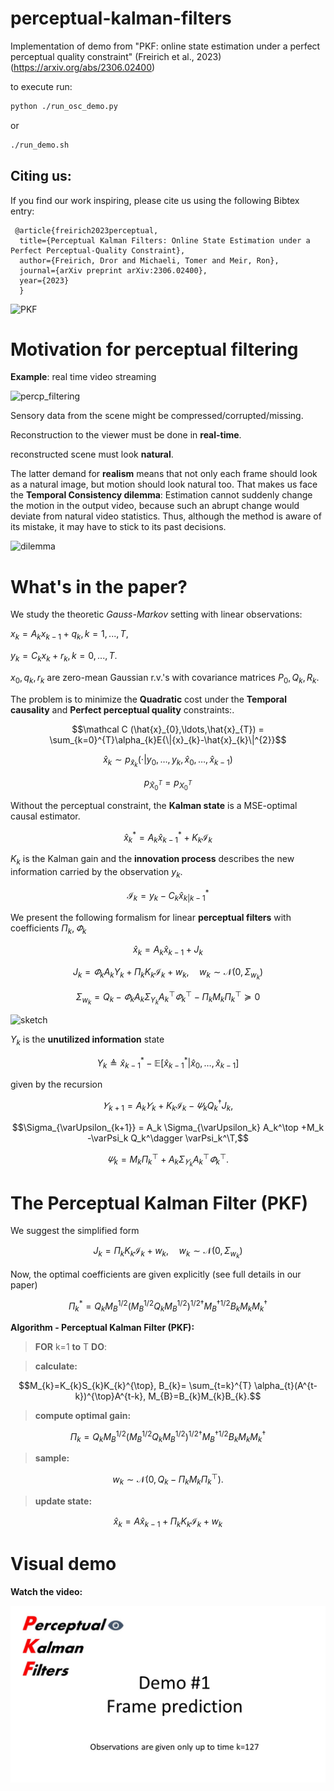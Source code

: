 # perceptual-kalman-filters
Implementation of demo from "PKF: online state estimation under a perfect perceptual quality constraint" (Freirich et al., 2023) (https://arxiv.org/abs/2306.02400)

to execute run: 
```bash
python ./run_osc_demo.py
```
or 
 ```bash
./run_demo.sh
```

## Citing us:
If you find our work inspiring, please cite us using the following Bibtex entry:

```
 @article{freirich2023perceptual,
  title={Perceptual Kalman Filters: Online State Estimation under a Perfect Perceptual-Quality Constraint},
  author={Freirich, Dror and Michaeli, Tomer and Meir, Ron},
  journal={arXiv preprint arXiv:2306.02400},
  year={2023}
  }
```
  
<img width="325" alt="PKF" src="https://github.com/ML-group-il/perceptual-kalman-filters/assets/147659286/ce0f3b78-2dfc-416e-8030-99c6b3146916">

# Motivation for perceptual filtering
**Example**: real time video streaming

![percp_filtering](https://github.com/ML-group-il/perceptual-kalman-filters/assets/147659286/b903bfd9-7c10-4165-810d-1ad24bd3c8d6)


Sensory data from the scene might be compressed/corrupted/missing.

Reconstruction to the viewer must be done in **real-time**.

reconstructed scene must look **natural**.

The latter demand for **realism** means that not only each frame should look as a natural image, but motion should look natural too.
That makes us face the **Temporal Consistency dilemma**: Estimation cannot suddenly change the motion in
the output video, because such an abrupt change
would deviate from natural video statistics. Thus,
although the method is aware of its mistake, it may
have to stick to its past decisions.

<img width="774" alt="dilemma" src="https://github.com/ML-group-il/perceptual-kalman-filters/assets/147659286/96e10427-06af-42df-b7e5-28cdadf5d9a6">


# What's in the paper?

 We study the theoretic _Gauss-Markov_ setting with linear observations:

$x_{k}=A_{k}x_{k-1}+q_{k}, k=1,...,T$, 

$y_{k}=C_{k}x_{k}+r_{k}, k=0,...,T$.

$x_0,q_k,r_k$ are zero-mean Gaussian r.v.'s with covariance matrices $P_0,Q_k,R_k$.


The problem is to minimize the **Quadratic** cost under the **Temporal causality** and **Perfect perceptual quality** constraints:.
```math
\mathcal C (\hat{x}_{0},\ldots,\hat{x}_{T}) = 
\sum_{k=0}^{T}\alpha_{k}E{\|{x}_{k}-\hat{x}_{k}\|^{2}}
```
```math
\hat{x}_{k}\sim p_{\hat{x}_{k}}(\cdot|y_{0},\ldots,y_{k},\hat{x}_{0},\ldots,\hat{x}_{k-1})
```
```math
p_{\hat{X}_{0}^{T}}=p_{X_{0}^{T}}
```

Without the perceptual constraint, the **Kalman state** is a MSE-optimal causal estimator.
 ```math
  \hat{x}^*_k = A_k \hat{x}^*_{k-1} + K_k \mathcal{I}_k
```
$K_k$ is the Kalman gain 
and the **innovation process** describes the new information carried by the observation $y_k$.

```math
\mathcal{I}_k=y_{k}-C_{k}\hat{x}^*_{k|k-1}
```

We present the following formalism for linear **perceptual filters** with coefficients $\Pi_{k},\varPhi_{k}$
```math
\hat{x}_{k}=A_{k}\hat{x}_{k-1}+J_k
```
```math
J_{k}=\varPhi_{k}A_{k}\Upsilon_{k}+\Pi_{k}K_{k}\mathcal{I}_{k}+w_{k},\quad w_{k}\sim\mathcal{N}\left(0,\Sigma_{w_{k}}\right)
```
```math
\Sigma_{w_{k}}=Q_{k}-\varPhi_{k}A_{k}\Sigma_{\Upsilon_{k}}A_{k}^{\top}\varPhi_{k}^{\top}-\Pi_{k}M_{k}\Pi_{k}^{\top}\succeq0
```

![sketch](https://github.com/ML-group-il/perceptual-kalman-filters/assets/147659286/b4ee51de-a809-4afd-b96c-6fcce4eed4d8)

$\Upsilon_{k}$ is the **unutilized information** state
```math
\Upsilon_{k}\triangleq\hat{x}_{k-1}^{*}-\mathbb{{E}}\left[\hat{x}_{k-1}^{*}|\hat{x}_{0},\ldots,\hat{x}_{k-1}\right]
```

given by the recursion
```math
\varUpsilon_{k+1} = A_k\varUpsilon_{k} +K_k \mathcal{I}_k -  \varPsi_k Q_k^\dagger J_k,
```
```math
\Sigma_{\varUpsilon_{k+1}} 
= A_k \Sigma_{\varUpsilon_k} A_k^\top +M_k -\varPsi_k      Q_k^\dagger \varPsi_k^\T,
```
```math
\varPsi_k = M_k \Pi_k^\top +A_k \Sigma_{\varUpsilon_k} A_k^\top \varPhi_k^\top. 
```

# The Perceptual Kalman Filter (PKF)

We suggest  the simplified form
```math
J_{k}=\Pi_{k}K_{k}\mathcal{I}_{k}+w_{k},\quad w_{k}\sim\mathcal{N}\left(0,\Sigma_{w_{k}}\right)
```

Now, the optimal coefficients are given explicitly (see full details in our paper)
```math
\Pi_{k}^* = Q_{k}M_{B}^{1/2}\left(M_{B}^{1/2}Q_{k}M_{B}^{1/2}\right)^{1/2 \dagger}M_{B}^{\dagger 1/2}B_{k}M_{k}M_{k}^{\dagger}
```

**Algorithm - Perceptual Kalman Filter (PKF):**

>**FOR** k=1 **to** T **DO**:

>**calculate:**
```math
M_{k}=K_{k}S_{k}K_{k}^{\top},
B_{k}= \sum_{t=k}^{T} \alpha_{t}(A^{t-k})^{\top}A^{t-k},
M_{B}=B_{k}M_{k}B_{k}.
```
>**compute optimal gain:**
```math
\Pi_{k} = Q_{k}M_{B}^{1/2}\left(M_{B}^{1/2}Q_{k}M_{B}^{1/2}\right)^{1/2 \dagger}M_{B}^{\dagger 1/2}B_{k}M_{k}M_{k}^{\dagger}
```
>**sample:**
```math
w_{k}\sim \mathcal{N}\left(0,Q_{k}-\Pi_{k}M_{k}\Pi_{k}^{\top}\right).
```
>**update state:** 
```math
\hat{x}_{k} = A\hat{x}_{k-1} + \Pi_{k}K_{k}\mathcal{I}_{k} + w_{k}
```
# Visual demo

**Watch the video:**

[![Watch the video](https://github.com/ML-group-il/perceptual-kalman-filters/blob/main/figures/slide1.jpg)](https://drive.google.com/file/d/1rVtd3QMNMq86NnzXfX0AQjMJ4IUbVcjz/view)

